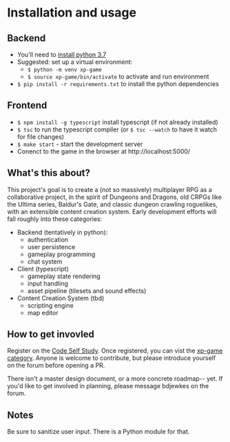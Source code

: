 # Installation and usage
## Backend
- You'll need to [install python 3.7](https://www.python.org/downloads/)
- Suggested: set up a virtual environment:
    - `$ python -m venv xp-game`
    - `$ source xp-game/bin/activate` to activate and run environment
- `$ pip install -r requirements.txt` to install the python dependencies
## Frontend
- `$ npm install -g typescript` install typescript (if not already installed)
- `$ tsc` to run the typescript compiler (or `$ tsc --watch` to have it watch for file changes)
- `$ make start` - start the development server
- Conenct to the game in the browser at http://localhost:5000/

## What's this about?
This project's goal is to create a (not so massively) multiplayer RPG as a collaborative project, in the spirit of Dungeons and Dragons, old CRPGs like the Ultima series, Baldur's Gate, and classic dungeon crawling roguelikes, with an extensible content creation system. Early development efforts will fall roughly into these categories:

- Backend (tentatively in python):
  - authentication
  - user persistence
  - gameplay programming
  - chat system
- Client (typescript)
  - gameplay state rendering
  - input handling
  - asset pipeline (tilesets and sound effects)
- Content Creation System (tbd)
  - scripting engine
  - map editor

## How to get invovled
Register on the [Code Self Study](https://community.codeselfstudy.com/).
Once registered, you can vist the [xp-game category](https://forum.codeselfstudy.com/c/projects/xp-game). Anyone is welcome to contribute, but please introduce yourself on the forum before opening a PR.

There isn't a master design document, or a more concrete roadmap-- yet.  If you'd like to get involved in planning, please message bdjewkes on the forum.

## Notes

Be sure to sanitize user input. There is a Python module for that.
